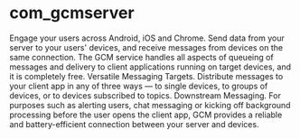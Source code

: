 # com_gcmserver
Engage your users across Android, iOS and Chrome. Send data from your server to your users' devices, and receive messages from devices on the same connection. The GCM service handles all aspects of queueing of messages and delivery to client applications running on target devices, and it is completely free.  Versatile Messaging Targets. Distribute messages to your client app in any of three ways — to single devices, to groups of devices, or to devices subscribed to topics.  Downstream Messaging. For purposes such as alerting users, chat messaging or kicking off background processing before the user opens the client app, GCM provides a reliable and battery-efficient connection between your server and devices. 
